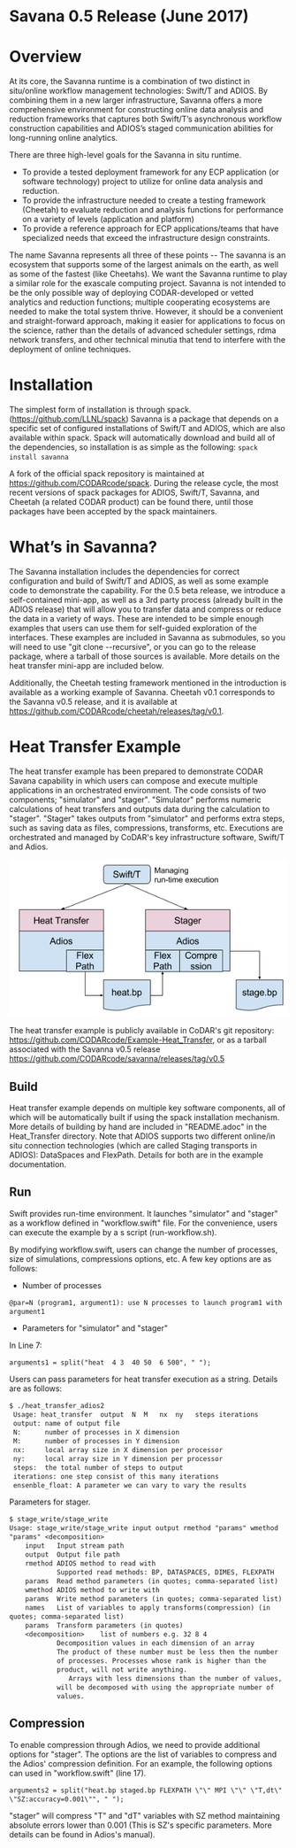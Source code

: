 # Savana 0.5 Release (June 2017)

Overview
=========

At its core, the Savanna runtime is a combination of two distinct in situ/online workflow management technologies:  Swift/T and ADIOS.  By combining them in a new larger infrastructure, Savanna offers a more comprehensive environment for constructing online data analysis and reduction frameworks that captures both Swift/T’s asynchronous workflow construction capabilities and ADIOS’s staged communication abilities for long-running online analytics.

There are three high-level goals for the Savanna in situ runtime.
* To provide a tested deployment framework for any ECP application
  (or software technology) project to utilize for online data analysis
  and reduction.
* To provide the infrastructure needed to create a testing
  framework (Cheetah) to evaluate reduction and analysis functions for
  performance on a variety of levels (application and platform)
* To provide a reference approach for ECP applications/teams that
  have specialized needs that exceed the infrastructure design
  constraints.


The name Savanna represents all three of these points -- The savanna
is an ecosystem that supports some of the largest animals on the
earth, as well as some of the fastest (like Cheetahs).  We want the
Savanna runtime to play a similar role for the exascale computing
project.  Savanna is not intended to be the only possible way of
deploying CODAR-developed or vetted analytics and reduction functions;
multiple cooperating ecosystems are needed to make the total system
thrive.  However, it should be a convenient and straight-forward
approach, making it easier for applications to focus on the science,
rather than the details of advanced scheduler settings, rdma network
transfers, and other technical minutia that tend to interfere with the
deployment of online techniques.

Installation
============

The simplest form of installation is through spack.  (<https://github.com/LLNL/spack>)  Savanna is a package that depends on a specific set of configured installations of Swift/T and ADIOS, which are also available within spack.  Spack will automatically download and build all of the dependencies, so installation is as simple as the following:
`spack install savanna`

A fork of the official spack repository is maintained at https://github.com/CODARcode/spack.  During the release cycle, the most recent versions of spack packages for ADIOS, Swift/T, Savanna, and Cheetah (a related CODAR product) can be found there, until those packages have been accepted by the spack maintainers.

What’s in Savanna?
===================

The Savanna installation includes the dependencies for correct
configuration and build of Swift/T and ADIOS, as well as some example
code to demonstrate the capability.  For the 0.5 beta release, we
introduce a self-contained mini-app, as well as a 3rd party process
(already built in the ADIOS release) that will allow you to transfer
data and compress or reduce the data in a variety of ways.  These are
intended to be simple enough examples that users can use them for
self-guided exploration of the interfaces.  These examples are
included in Savanna as submodules, so you will need to use "git clone
--recursive", or you can go to the release package, where a 
tarball of those sources is available.  More details on the heat
transfer mini-app are included below.

Additionally, the Cheetah testing framework mentioned in the
introduction is available as a working example of Savanna.  Cheetah
v0.1 corresponds to the Savanna v0.5 release, and it is available at
https://github.com/CODARcode/cheetah/releases/tag/v0.1. 

Heat Transfer Example
=====================

The heat transfer example has been prepared to demonstrate CODAR Savana capability in which users can compose and execute multiple applications in an orchestrated environment. 
The code consists of two components; "simulator" and "stager". "Simulator" performs numeric calculations of heat transfers and outputs data during the calculation to "stager". "Stager" takes outputs from "simulator" and performs extra steps, such as saving data as files, compressions, transforms, etc. Executions are orchestrated and managed by CoDAR's key infrastructure software, Swift/T and Adios.

![Heat Transfer Example](fig/heat.png)

The heat transfer example is publicly available in CoDAR's git
repository: https://github.com/CODARcode/Example-Heat_Transfer, or as
a tarball associated with the Savanna v0.5 release https://github.com/CODARcode/savanna/releases/tag/v0.5

Build
-----

Heat transfer example depends on multiple key software components, all
of which will be automatically built if using the spack installation
mechanism. More details of building by hand are included in
"README.adoc" in the Heat_Transfer directory.  Note that ADIOS
supports two different online/in situ connection technologies (which
are called Staging transports in ADIOS):  DataSpaces and FlexPath.
Details for both are in the example documentation.

Run
---

Swift provides run-time environment. It launches "simulator" and "stager" as a workflow defined in "workflow.swift" file. For the convenience, users can execute the example by a s script (run-workflow.sh).

By modifying workflow.swift, users can change the number of processes, size of simulations, compressions options, etc. A few key options are as follows:

* Number of processes
```
@par=N (program1, argument1): use N processes to launch program1 with argument1
```

* Parameters for "simulator" and "stager"

In Line 7:
```
arguments1 = split("heat  4 3  40 50  6 500", " ");
```
Users can pass parameters for heat transfer execution as a string. Details are as follows:

```
$ ./heat_transfer_adios2
 Usage: heat_transfer  output  N  M   nx  ny   steps iterations
 output: name of output file
 N:      number of processes in X dimension
 M:      number of processes in Y dimension
 nx:     local array size in X dimension per processor
 ny:     local array size in Y dimension per processor
 steps:  the total number of steps to output
 iterations: one step consist of this many iterations
 ensenble_float: A parameter we can vary to vary the results
```

Parameters for stager.
```
$ stage_write/stage_write 
Usage: stage_write/stage_write input output rmethod "params" wmethod "params" <decomposition>
    input   Input stream path
    output  Output file path
    rmethod ADIOS method to read with
            Supported read methods: BP, DATASPACES, DIMES, FLEXPATH
    params  Read method parameters (in quotes; comma-separated list)
    wmethod ADIOS method to write with
    params  Write method parameters (in quotes; comma-separated list)
    names   List of variables to apply transforms(compression) (in quotes; comma-separated list)
    params  Transform parameters (in quotes)
    <decomposition>    list of numbers e.g. 32 8 4
            Decomposition values in each dimension of an array
            The product of these number must be less then the number
            of processes. Processes whose rank is higher than the
            product, will not write anything.
               Arrays with less dimensions than the number of values,
            will be decomposed with using the appropriate number of
            values.
```

Compression
------------

To enable compression through Adios, we need to provide additional options for "stager". The options are the list of variables to compress and the Adios' compression definition. For an example, the following options can used in "workflow.swift" (line 17). 
```
arguments2 = split("heat.bp staged.bp FLEXPATH \"\" MPI \"\" \"T,dt\" \"SZ:accuracy=0.001\"", " ");
```
"stager" will compress "T" and "dT" variables with SZ method maintaining absolute errors lower than 0.001 (This is SZ's specific parameters. More details can be found in Adios's manual). 

